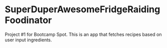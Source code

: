 # SuperDuperAwesomeFridgeRaidingFoodinator
Project #1  for Bootcamp Spot. This is an app that fetches recipes based on user input ingredients.
